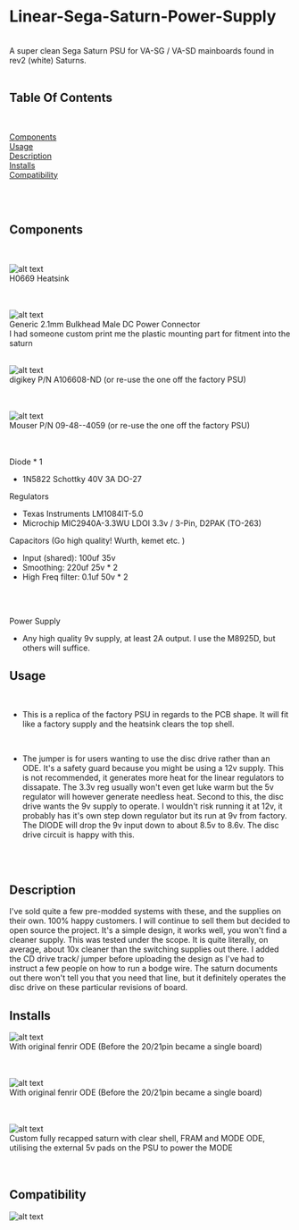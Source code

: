 # Linear-Sega-Saturn-Power-Supply
<br>
A super clean Sega Saturn PSU for VA-SG  / VA-SD mainboards found in rev2 (white) Saturns.
<br>
<br>

## Table Of Contents

<br>

[Components](#Components) <br>
[Usage](#Usage) <br>
[Description](#Description) <br>
[Installs](#Installs) <br>
[Compatibility](#Compatibility) <br>

<br>
<br>
      
## Components
<br>

![alt text](/images/H0669.jpg) <br>
H0669 Heatsink<br>
<br>
<br>

![alt text](/images/PowerConnector.jpg) <br>
Generic 2.1mm Bulkhead Male DC Power Connector <br>
I had someone custom print me the plastic mounting part for fitment into the saturn
<br>
<br>

![alt text](/images/PowerSwitchConnector.jpg) <br>
digikey P/N A106608-ND (or re-use the one off the factory PSU) <br>
<br>
<br>

![alt text](/images/Molex.jpg) <br>
Mouser P/N 09-48--4059 (or re-use the one off the factory PSU) <br>
<br>
<br>

Diode * 1

* 1N5822 Schottky 40V 3A DO-27

Regulators

* Texas Instruments LM1084IT-5.0
* Microchip MIC2940A-3.3WU LDOI 3.3v / 3-Pin, D2PAK (TO-263)

Capacitors (Go high quality! Wurth, kemet etc. )

* Input (shared): 100uf 35v
* Smoothing: 220uf 25v * 2
* High Freq filter: 0.1uf 50v * 2
<br>
<br>

Power Supply

* Any high quality 9v supply, at least 2A output. I use the M8925D, but others will suffice.
      
## Usage
<br>

* This is a replica of the factory PSU in regards to the PCB shape. It will fit like a factory supply and the heatsink clears the top shell.<br>
<br>

* The jumper is for users wanting to use the disc drive rather than an ODE. It's a safety guard because you might be using a 12v supply.
This is not recommended, it generates more heat for the linear regulators to dissapate. The 3.3v reg usually won't even  get luke warm but the 5v regulator
will however generate needless heat.  Second to this, the disc drive wants the 9v supply to operate. I wouldn't risk running it at 12v, it probably has it's
own step down regulator but its run at 9v from factory. The DIODE will drop the 9v input down to about 8.5v to 8.6v. The disc drive circuit is happy with this.
<br>
<br>

## Description

I've sold quite a few pre-modded systems with these, and the supplies on their own. 100% happy customers. I will continue to sell them but decided to open source the project. It's a simple design, it works well, you won't find a cleaner supply. This was tested under the scope. It is quite literally, on average, about 10x cleaner than the switching supplies out there. I added the CD drive track/ jumper before uploading the design as I've had to instruct a few people on how to run a bodge wire. The saturn documents out there won't tell you that you need that line, but it definitely operates the disc drive on these particular revisions of board.

## Installs

![alt text](/images/1.jpg) <br>
With original fenrir ODE (Before the 20/21pin became a single board) <br>
<br>
<br>

![alt text](/images/2.jpg) <br>
With original fenrir ODE (Before the 20/21pin became a single board) <br>
<br>
<br>

![alt text](/images/3.jpg) <br>
Custom fully recapped saturn with clear shell,  FRAM and MODE ODE, utilising the external 5v pads on the PSU to power the MODE<br>
<br>
<br>

## Compatibility

![alt text](/images/compatible.png)

